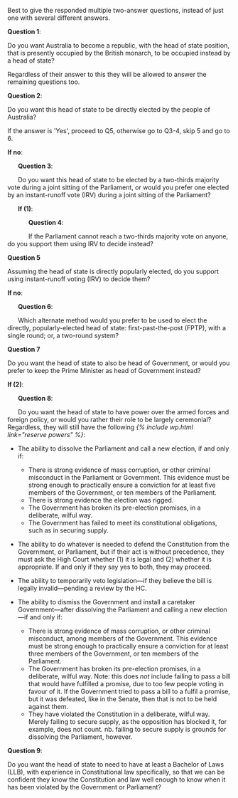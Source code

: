 Best to give the responded multiple two-answer questions, instead of just one with several different answers. 

**Question 1**:

Do you want Australia to become a republic, with the head of state position, that is presently occupied by the British monarch, to be occupied instead by a head of state?

Regardless of their answer to this they will be allowed to answer the remaining questions too.

**Question 2**:

Do you want this head of state to be directly elected by the people of Australia?

If the answer is 'Yes', proceed to Q5, otherwise go to Q3-4, skip 5 and go to 6. 

**If no**:

&nbsp;&nbsp;&nbsp;&nbsp;&nbsp;&nbsp;**Question 3**:

&nbsp;&nbsp;&nbsp;&nbsp;&nbsp;&nbsp;Do you want this head of state to be elected by a two-thirds majority vote during a joint sitting of the Parliament, or would you prefer one elected by an instant-runoff vote (IRV) during a joint sitting of the Parliament?

&nbsp;&nbsp;&nbsp;&nbsp;&nbsp;&nbsp;**If (1)**:

&nbsp;&nbsp;&nbsp;&nbsp;&nbsp;&nbsp;&nbsp;&nbsp;&nbsp;&nbsp;&nbsp;&nbsp;**Question 4**:

&nbsp;&nbsp;&nbsp;&nbsp;&nbsp;&nbsp;&nbsp;&nbsp;&nbsp;&nbsp;&nbsp;&nbsp;If the Parliament cannot reach a two-thirds majority vote on anyone, do you support them using IRV to decide instead?

**Question 5**

Assuming the head of state is directly popularly elected, do you support using instant-runoff voting (IRV) to decide them?

**If no**:

&nbsp;&nbsp;&nbsp;&nbsp;&nbsp;&nbsp;**Question 6**:

&nbsp;&nbsp;&nbsp;&nbsp;&nbsp;&nbsp;Which alternate method would you prefer to be used to elect the directly, popularly-elected head of state: first-past-the-post (FPTP), with a single round; or, a two-round system?

**Question 7**

Do you want the head of state to also be head of Government, or would you prefer to keep the Prime Minister as head of Government instead?

**If (2)**:

&nbsp;&nbsp;&nbsp;&nbsp;&nbsp;&nbsp;**Question 8**:

&nbsp;&nbsp;&nbsp;&nbsp;&nbsp;&nbsp;Do you want the head of state to have power over the armed forces and foreign policy, or would you rather their role to be largely ceremonial? Regardless, they will still have the following *{% include wp.html link="reserve powers" %}*:

* The ability to dissolve the Parliament and call a new election, if and only if:

    * There is strong evidence of mass corruption, or other criminal misconduct in the Parliament or Government. This evidence must be strong enough to practically ensure a conviction for at least five members of the Government, or ten members of the Parliament.
    * There is strong evidence the election was rigged.
    * The Government has broken its pre-election promises, in a deliberate, wilful way.
    * The Government has failed to meet its constitutional obligations, such as in securing supply.

* The ability to do whatever is needed to defend the Constitution from the Government, or Parliament, but if their act is without precedence, they must ask the High Court whether (1) it is legal and (2) whether it is appropriate. If and only if they say yes to both, they may proceed. 

* The ability to temporarily veto legislation&mdash;if they believe the bill is legally invalid&mdash;pending a review by the HC.

* The ability to dismiss the Government and install a caretaker Government&mdash;after dissolving the Parliament and calling a new election&mdash;if and only if:

    * There is strong evidence of mass corruption, or other criminal misconduct, among members of the Government. This evidence must be strong enough to practically ensure a conviction for at least three members of the Government, or ten members of the Parliament.
    * The Government has broken its pre-election promises, in a deliberate, wilful way. Note: this does *not* include failing to pass a bill that would have fulfilled a promise, due to too few people voting in favour of it. If the Government tried to pass a bill to a fulfil a promise, but it was defeated, like in the Senate, then that is not to be held against them.
    * They have violated the Constitution in a deliberate, wilful way. Merely failing to secure supply, as the opposition has blocked it, for example, does not count. nb. failing to secure supply is grounds for dissolving the Parliament, however. 

**Question 9**:

Do you want the head of state to need to have at least a Bachelor of Laws (LLB), with experience in Constitutional law specifically, so that we can be confident they know the Constitution and law well enough to know when it has been violated by the Government or Parliament?